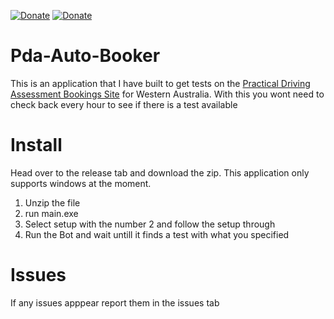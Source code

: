 [![Donate](https://img.shields.io/badge/Donate-PayPal-green.svg)](https://www.paypal.com/donate/?business=UNHBAGR6LARES&no_recurring=0&currency_code=AUD)
[![Donate](https://img.shields.io/badge/Donate-Buy%20Me%20A%20Coffee-yellow)](https://www.buymeacoffee.com/ExperimentalNet)


# Pda-Auto-Booker
This is an application that I have built to get tests on the [Practical Driving Assessment Bookings Site](https://online.transport.wa.gov.au/pdabooking/manage/?1) for Western Australia. With this you wont need to check back every hour to see if there is a test available

# Install
Head over to the release tab and download the zip. This application only supports windows at the moment. <br>
1. Unzip the file
2. run main.exe
3. Select setup with the number 2 and follow the setup through
4. Run the Bot and wait untill it finds a test with what you specified

# Issues
If any issues apppear report them in the issues tab